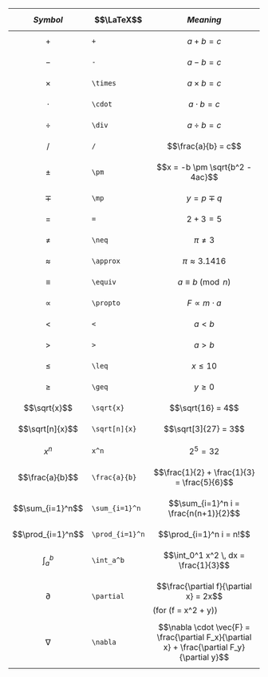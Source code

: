 | $$Symbol$$        | $$\LaTeX$$      | $$Meaning$$                                                                                  |
| ----------------- | --------------- | -------------------------------------------------------------------------------------------- |
| $$+$$             | `+`             | $$a + b = c$$                                                                                |
| $$-$$             | `-`             | $$a - b = c$$                                                                                |
| $$\times$$        | `\times`        | $$a \times b = c$$                                                                           |
| $$\cdot$$         | `\cdot`         | $$a \cdot b = c$$                                                                            |
| $$\div$$          | `\div`          | $$a \div b = c$$                                                                             |
| $$/$$             | `/`             | $$\frac{a}{b} = c$$                                                                          |
| $$\pm$$           | `\pm`           | $$x = -b \pm \sqrt{b^2 - 4ac}$$                                                              |
| $$\mp$$           | `\mp`           | $$y = p \mp q$$                                                                              |
| $$=$$             | `=`             | $$2 + 3 = 5$$                                                                                |
| $$\neq$$          | `\neq`          | $$\pi \neq 3$$                                                                               |
| $$\approx$$       | `\approx`       | $$\pi \approx 3.1416$$                                                                       |
| $$\equiv$$        | `\equiv`        | $$a \equiv b \pmod{n}$$                                                                      |
| $$\propto$$       | `\propto`       | $$F \propto m \cdot a$$                                                                      |
| $$<$$             | `<`             | $$a < b$$                                                                                    |
| $$>$$             | `>`             | $$a > b$$                                                                                    |
| $$\leq$$          | `\leq`          | $$x \leq 10$$                                                                                |
| $$\geq$$          | `\geq`          | $$y \geq 0$$                                                                                 |
| $$\sqrt{x}$$      | `\sqrt{x}`      | $$\sqrt{16} = 4$$                                                                            |
| $$\sqrt[n]{x}$$   | `\sqrt[n]{x}`   | $$\sqrt[3]{27} = 3$$                                                                         |
| $$x^n$$           | `x^n`           | $$2^5 = 32$$                                                                                 |
| $$\frac{a}{b}$$   | `\frac{a}{b}`   | $$\frac{1}{2} + \frac{1}{3} = \frac{5}{6}$$                                                  |
| $$\sum_{i=1}^n$$  | `\sum_{i=1}^n`  | $$\sum_{i=1}^n i = \frac{n(n+1)}{2}$$                                                        |
| $$\prod_{i=1}^n$$ | `\prod_{i=1}^n` | $$\prod_{i=1}^n i = n!$$                                                                     |
| $$\int_a^b$$      | `\int_a^b`      | $$\int_0^1 x^2 \, dx = \frac{1}{3}$$                                                         |
| $$\partial$$      | `\partial`      | $$\frac{\partial f}{\partial x} = 2x$$ (for \(f = x^2 + y\))                                 |
| $$\nabla$$        | `\nabla`        | $$\nabla \cdot \vec{F} = \frac{\partial F_x}{\partial x} + \frac{\partial F_y}{\partial y}$$ |
